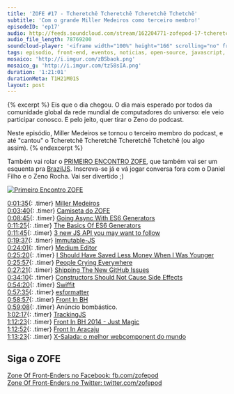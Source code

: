 ```yaml
---
title: 'ZOFE #17 - Tcheretchê Tcheretchê Tcheretchê Tchetchê'
subtitle: 'Com o grande Miller Medeiros como terceiro membro!'
episodeID: 'ep17'
audio: http://feeds.soundcloud.com/stream/162204771-zofepod-17-tcheretche-tcheretche-tcheretche-tchetche
audio_file_length: 78769200
soundcloud-player: '<iframe width="100%" height="166" scrolling="no" frameborder="no" src="https://w.soundcloud.com/player/?url=https%3A//api.soundcloud.com/tracks/162204771%3Fsecret_token%3Ds-WVmpl&amp;color=ff5500&amp;auto_play=false&amp;hide_related=false&amp;show_comments=true&amp;show_user=true&amp;show_reposts=false"></iframe>'
tags: episodio, front-end, eventos, noticias, open-source, javascript, miller medeiros
mosaico: 'http://i.imgur.com/zBSbaok.png'
mosaico_g: 'http://i.imgur.com/tz58sIA.png'
duration: '1:21:01'
durationMeta: T1H21M01S
layout: post
---
```


{% excerpt %}
Eis que o dia chegou. O dia mais esperado por todos da comunidade global da rede mundial de computadores do universo: ele veio participar conosco. E pelo jeito, quer tirar o Zeno do podcast.

Neste episódio, Miller Medeiros se tornou o terceiro membro do podcast, e até "cantou" o Tcheretchê Tcheretchê Tcheretchê Tchetchê (ou algo assim).
{% endexcerpt %}

Também vai rolar o [PRIMEIRO ENCONTRO ZOFE](http://www.eventick.com.br/encontro-zofe-2014), que também vai ser um esquenta pra [BrazilJS](http://braziljs.com.br). Inscreva-se já e vá jogar conversa fora com o Daniel Filho e o Zeno Rocha. Vai ser divertido ;)

<a href="http://www.eventick.com.br/encontro-zofe-2014"><img src="http://i.imgur.com/lRfMxiS.png" alt="Primeiro Encontro ZOFE"></a>

[0:01:35](#t=0:01:35){: .timer} [Miller Medeiros](https://twitter.com/millermedeiros)<br>
[0:03:40](#t=0:03:40){: .timer} [Camiseta do ZOFE](https://cottonbureau.com/products/zone-of-front-enders)<br>
[0:08:45](#t=0:08:45){: .timer} [Going Async With ES6 Generators](http://davidwalsh.name/async-generators)<br>
[0:11:25](#t=0:11:25){: .timer} [The Basics Of ES6 Generators](http://davidwalsh.name/es6-generators/)<br>
[0:11:45](#t=0:11:45){: .timer} [3 new JS API you may want to follow](http://www.sitepoint.com/3-new-javascript-apis-may-want-follow/)<br>
[0:19:37](#t=0:19:37){: .timer} [Immutable-JS](https://github.com/facebook/immutable-js)<br>
[0:24:01](#t=0:24:01){: .timer} [Medium Editor](https://github.com/daviferreira/medium-editor)<br>
[0:25:20](#t=0:25:20){: .timer} [I Should Have Saved Less Money When I Was Younger](https://medium.com/@millermedeiros/i-should-have-saved-less-money-when-i-was-younger-b48c2af99464)<br>
[0:25:57](#t=0:25:57){: .timer} [People Crying Everywhere](https://medium.com/this-happened-to-me/people-crying-everywhere-f21b37866a9a)<br>
[0:27:21](#t=0:27:21){: .timer} [Shipping The New GitHub Issues](http://markdotto.com/2014/08/04/shipping-the-new-github-issues/)<br>
[0:34:10](#t=0:34:10){: .timer} [Constructors Should Not Cause Side Effects](http://blog.millermedeiros.com/constructors-should-not-cause-side-effects/)<br>
[0:54:20](#t=0:54:20){: .timer} [Swiffit](http://swffit.millermedeiros.com/)<br>
[0:57:35](#t=0:57:35){: .timer} [esformatter](https://github.com/millermedeiros/esformatter)<br>
[0:58:57](#t=0:58:57){: .timer} [Front In BH](http://frontinbh.com.br/2014/)<br>
[0:59:08](#t=0:59:08){: .timer} Anúncio bombástico.<br>
[1:02:17](#t=1:02:17){: .timer} [TrackingJS](http://trackingjs.com)<br>
[1:12:23](#t=1:12:23){: .timer} [Front In BH 2014 - Just Magic](http://blog.eventick.com.br/front-in-bh-2014-just-magic/)<br>
[1:12:52](#t=1:12:52){: .timer} [Front In Aracaju](http://www.frontinaracaju.com.br/)<br>
[1:13:23](#t=1:13:23){: .timer} [X-Salada: o melhor webcomponent do mundo](https://github.com/danielfilho/x-salada)<br>


## Siga o ZOFE

[Zone Of Front-Enders no Facebook: fb.com/zofepod](http://fb.com/zofepod/ "ZOFE no Facebook: fb.com/zofepod")<br>
[Zone Of Front-Enders no Twitter: twitter.com/zofepod](http://twitter.com/zofepod/ "ZOFE no Twitter")<br>
